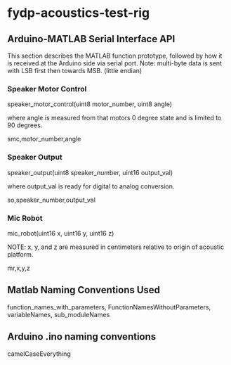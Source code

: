 # fydp-acoustics-test-rig

## Arduino-MATLAB Serial Interface API
This section describes the MATLAB function prototype,
followed by how it is received at the Arduino side
via serial port.
Note: multi-byte data is sent with LSB first then towards MSB. (little endian)


### Speaker Motor Control
speaker_motor_control(uint8 motor_number, uint8 angle)

where angle is measured from that motors 0 degree state
and is limited to 90 degrees.

smc,motor_number,angle


### Speaker Output
speaker_output(uint8 speaker_number, uint16 output_val)

where output_val is ready for digital to analog conversion.


so,speaker_number,output_val


### Mic Robot
mic_robot(uint16 x, uint16 y, uint16 z)

NOTE: x, y, and z are measured in centimeters relative to origin of acoustic platform.

mr,x,y,z

## Matlab Naming Conventions Used

function_names_with_parameters, FunctionNamesWithoutParameters, variableNames, sub_moduleNames

## Arduino .ino naming conventions

camelCaseEverything

